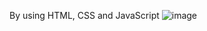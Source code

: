 
 By using HTML, CSS and JavaScript
 ![image](https://github.com/user-attachments/assets/e8f8e5e5-fc1a-4bf3-952e-94048fc1b87d)

